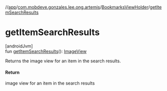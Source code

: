 //[app](../../../index.md)/[com.mobdeve.gonzales.lee.ong.artemis](../index.md)/[BookmarksViewHolder](index.md)/[getItemSearchResults](get-item-search-results.md)

# getItemSearchResults

[androidJvm]\
fun [getItemSearchResults](get-item-search-results.md)(): [ImageView](https://developer.android.com/reference/kotlin/android/widget/ImageView.html)

Returns the image view for an item in the search results.

#### Return

image view for an item in the search results
